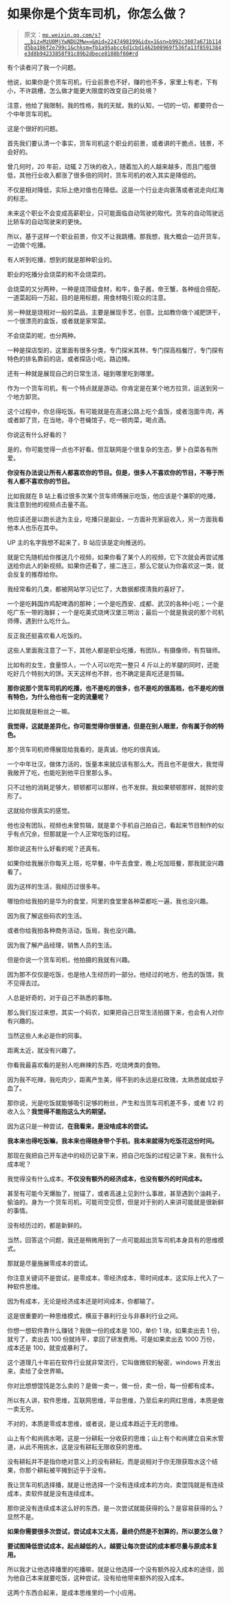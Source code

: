 # 如果你是个货车司机，你怎么做？

> 原文：[`mp.weixin.qq.com/s?__biz=MzU0MjYwNDU2Mw==&mid=2247498199&idx=1&sn=b992c3607a671b114d5ba186f2e799c1&chksm=fb1a95abcc6d1cbd1462b00969f536fa13f8591384e3d8b94233858f91c89b2dbece8108bf60#rd`](http://mp.weixin.qq.com/s?__biz=MzU0MjYwNDU2Mw==&mid=2247498199&idx=1&sn=b992c3607a671b114d5ba186f2e799c1&chksm=fb1a95abcc6d1cbd1462b00969f536fa13f8591384e3d8b94233858f91c89b2dbece8108bf60#rd)

有个读者问了我一个问题。 

他说，如果你是个货车司机，行业前景也不好，赚的也不多，家里上有老，下有小，不许跳槽，怎么做才能更大限度的改变自己的处境？ 

注意，他给了我限制，我的性格，我的天赋，我的认知，一切的一切，都要符合一个中年货车司机。

这是个很好的问题。

首先我们要认清一个事实，货车司机这个职业的前景，或者讲的干脆点，钱景，不会好的。

曾几何时，20 年前，动辄 2 万块的收入，随着加入的人越来越多，而且门槛很低，其他行业收入都涨了很多倍的同时，货车司机的收入其实是降低的。 

不仅是相对降低，实际上绝对值也在降低。这是一个行业走向衰落或者说走向红海的标志。

未来这个职业不会变成高薪职业，只可能面临自动驾驶的取代。货车的自动驾驶远比轿车的自动驾驶来的更快。

所以，基于这样一个职业前景，你又不让我跳槽。那我想，我大概会一边开货车，一边做个吃播。

有人听到吃播，想到的就是那种职业的。 

职业的吃播分会烧菜的和不会烧菜的。

会烧菜的又分两种，一种是烧顶级食材，和牛，鱼子酱，帝王蟹，各种组合搭配，一道菜起码一万起，目的是用标题，用食材吸引观众的注意。 

另一种就是烧相对一般的菜品，主要是展现手艺，创意。比如教你做个减肥饼干，一个很漂亮的盒饭，或者就是家常菜。 

不会烧菜的呢，也分两种。 

一种是探店型的，这里面有很多分类，专门探米其林，专门探高档餐厅，专门探有特色的排名靠前的店，或者探店小吃，路边摊。

还有一种就是展现自己的日常生活，碰到哪里吃到哪里。

作为一个货车司机，有一个特点就是游动。你肯定是在某个地方拉货，运送到另一个地方卸货。 

这个过程中，你总得吃饭。有可能就是在高速公路上吃个盒饭，或者泡面牛肉，再或者卸了货，在当地，寻个苍蝇馆子，吃一顿肉菜，喝点酒。

你说这有什么好看的？ 

是的，你可能觉得一点也不好看。但互联网是个很复杂的生态，萝卜白菜各有所爱。

**你没有办法说让所有人都喜欢你的节目。但是，很多人不喜欢你的节目，不等于所有人都不喜欢你的节目。** 

比如我就在 B 站上看过很多次某个货车师傅展示吃饭，他应该是个兼职的吃播，我注意到他的视频点击量不高。

他应该还是以跑长途为主业，吃播只是副业，一方面补充家庭收入，另一方面我看他本人也乐在其中。

UP 主的名字我想不起来了，B 站应该是定向推送的。 

就是它先随机给你推送几个视频，如果你看了某个人的视频，它下次就会再尝试推送给你此人的新视频。如果你还看了，接二连三，那么它就认为你喜欢这一类，就会反复的推荐给你。

我经常看的几类，都被网站学习记忆了，大数据都摸清我的喜好了。

一个是吃韩国炸鸡配啤酒的那种；一个是吃西安、成都、武汉的各种小吃；一个是吃广东一带的海鲜；一个是吃美式烧烤汉堡三明治；最后一个就是我说的那个司机师傅，遇到什么吃什么。 

反正我还挺喜欢看人吃饭的。 

这些人里面我注意了一下，其他人都是职业吃播，有团队，有摄像师，有剪辑师。 

比如有的女生，食量惊人，一个人可以吃完一整只 4 斤以上的羊腿的同时，还能吃好几个特别大的饼。天天这样也不胖，也不确定是真吃还是剪辑。

**那你说那个货车司机的吃播，也不是吃的很多，也不是吃的很高档，也不是吃的很有特色，为什么他也有一定的流量呢？**

比如我就是粉丝之一嘛。

**我觉得，这就是差异化，你可能觉得你很普通，但是在别人眼里，你有属于你的特色。**

那个货车司机师傅展现给我看的，是真诚，他吃的很真诚。

一个中年壮汉，做体力活的，饭量本来就应该有那么大。而且也不是很大，我觉得我敞开了吃，也能吃到他平日里那么多。 

只不过他的消耗足够大，顿顿都可以那样，也不发胖。我如果顿顿那样，就胖的变形了。

这就给你很真实的感觉。 

他也没有团队，视频也未曾剪辑，就是拿个手机自己拍自己，看起来节目制作的似乎有点冗余，但那就是一个人正常吃饭的过程。

那你说这有什么好看的呢？还真有。 

如果你给我展示你每天上班，吃早餐，中午去食堂，晚上吃加班餐，那我就没兴趣看了。 

因为这样的生活，我经历过很多年。

哪怕你给我拍的是华为的食堂，阿里的食堂里各种菜都吃一遍，我也没兴趣。

因为我了解这些码农的生活。

或者你给我拍各种商务活动，饭局，我也没兴趣。

因为我了解产品经理，销售人员的生活。

但是你说一个货车司机，他拍摄的我就有兴趣。 

因为那不仅仅是吃饭，也是他人生经历的一部分。他经过的地方，他去的饭馆，我不见得去过。

人总是好奇的，对于自己不熟悉的事物。

那么我们反过来想，其实一个码农，如果把自己日常生活拍摄下来，也会有人对你有兴趣的。 

当然这些人未必是你的同事。 

距离太近，就没有兴趣了。

你看我最喜欢看的是别人吃麻辣的东西，吃烧烤类的食物。 

因为我不吃辣，我吃肉少，距离产生美，得不到的永远是红玫瑰，太熟悉就成蚊子血了。

那你说，光是吃饭就能够吸引足够的粉丝，产生和当货车司机差不多，或者 1/2 的收入么？**我觉得不能抱这么大的期望。**

因为这只是一种尝试，**在我看来，是没啥成本的尝试。**

**我本来也得吃饭嘛，我本来也得随身带个手机，我本来就得为吃饭花这份时间。**

那现在我把自己开车途中的经历记录下来，把自己吃饭的过程记录下来，我有什么成本呢？

我觉得没有什么成本。**不仅没有额外的经济成本，也没有额外的时间成本。** 

甚至有可能今天爆胎了，抛锚了，或者高速上见到什么事故，甚至遇到个油耗子，偷油的。身为一个货车司机，可能司空见惯，但是对于别的人来讲可能就是很新鲜的事情。 

没有经历过的，都是新鲜的。 

当然，回答这个问题，我还是稍微用到了一点可能超出货车司机本身具有的思维模式。

那就是尽量施展零成本的尝试。

你注意关键词不是尝试，是零成本，零经济成本，零时间成本，这实际上代入了一种软件思维。

因为有成本，无论是经济成本还是时间成本，你都输了。

这是很重要的一种思维模式，横亘于暴利行业与非暴利行业之间。 

你想一想软件靠什么赚钱？我做一份的成本是 100，单价 1 块，如果卖出去 1 份，就亏了，卖出去 100 份就持平，拿回了研发费用。可是如果卖出去 1000 万份，成本还是 100，就变成暴利了。

这个道理几十年前在软件行业就非常流行，它叫做微软的秘密，windows 开发出来，卖给了全世界嘛。 

你对比想想馄饨是怎么卖的？是做一卖一，做一份，卖一份，每一份都有成本。 

所以有人讲，软件思维，互联网思维，平台思维，乃至后来的网红思维，本质是做一卖无穷。

不对的，本质是零成本思维，或者说，是让成本趋近于无的思维。

山上有个和尚挑水喝，这是一分耕耘一分收获的思维；山上有个和尚建立自来水管道，从此不用挑水，这是没有耕耘无限收获的思维。 

没有耕耘并不是指你绝对意义上的没有耕耘，而是说相对于你无限获取水这个结果，你那个耕耘被平摊到近乎于没有。 

我让货车司机选择播，就是让他选择一个没有连续成本的方向，卖馄饨就是有连续成本，卖软件就是没有连续成本。

那你说没有连续成本这么好的东西，是一次尝试就能获得的么？是容易获得的么？显然不是。

**如果你需要很多次尝试，尝试成本又太高，最终仍然是不划算的，所以要怎么做？**

**要试图降低尝试成本，起点越低的人，越要让每次尝试的成本都尽量与原成本复用。**

所以我才让他选择播里的吃播嘛，就是让他选择一个没有额外投入成本的途径，因为他自己本来就要吃饭，这种尝试，没有给他带来额外的投入成本。

这两个东西合起来，是成本思维里的一个小应用。